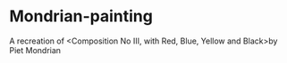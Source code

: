 # Mondrian-painting
A recreation of &lt;Composition No III, with Red, Blue, Yellow and Black>by Piet Mondrian 
